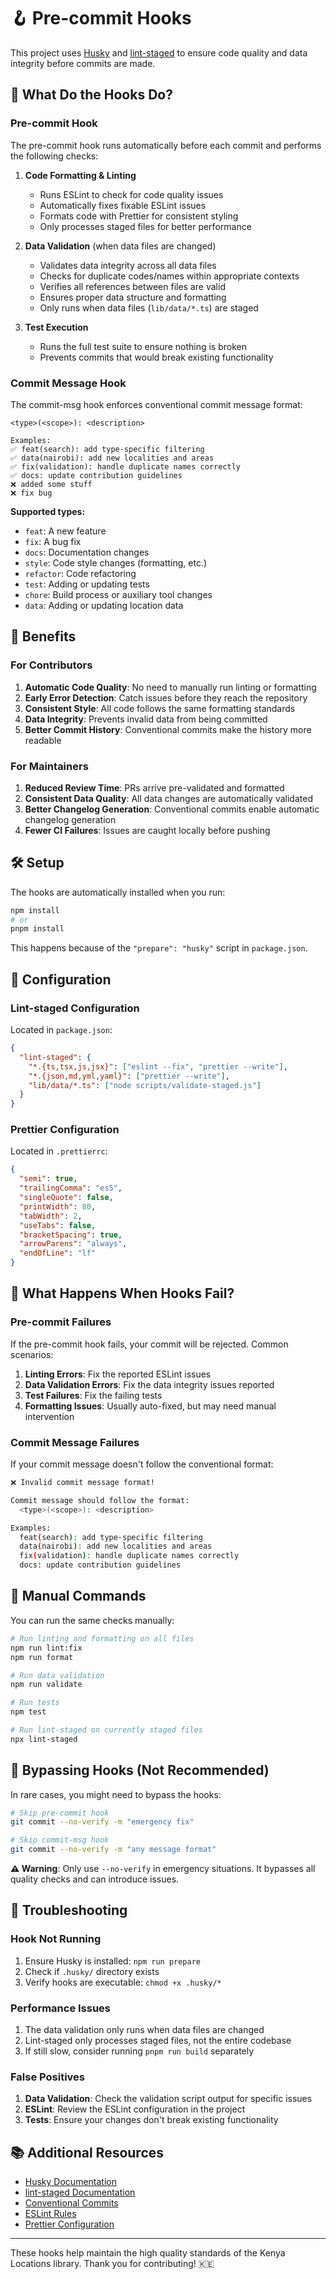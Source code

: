 # 🪝 Pre-commit Hooks

This project uses [Husky](https://typicode.github.io/husky/) and
[lint-staged](https://github.com/okonet/lint-staged) to ensure code quality and data integrity
before commits are made.

## 🎯 What Do the Hooks Do?

### Pre-commit Hook

The pre-commit hook runs automatically before each commit and performs the following checks:

1. **Code Formatting & Linting**

   - Runs ESLint to check for code quality issues
   - Automatically fixes fixable ESLint issues
   - Formats code with Prettier for consistent styling
   - Only processes staged files for better performance

2. **Data Validation** (when data files are changed)

   - Validates data integrity across all data files
   - Checks for duplicate codes/names within appropriate contexts
   - Verifies all references between files are valid
   - Ensures proper data structure and formatting
   - Only runs when data files (`lib/data/*.ts`) are staged

3. **Test Execution**
   - Runs the full test suite to ensure nothing is broken
   - Prevents commits that would break existing functionality

### Commit Message Hook

The commit-msg hook enforces conventional commit message format:

```
<type>(<scope>): <description>

Examples:
✅ feat(search): add type-specific filtering
✅ data(nairobi): add new localities and areas
✅ fix(validation): handle duplicate names correctly
✅ docs: update contribution guidelines
❌ added some stuff
❌ fix bug
```

**Supported types:**

- `feat`: A new feature
- `fix`: A bug fix
- `docs`: Documentation changes
- `style`: Code style changes (formatting, etc.)
- `refactor`: Code refactoring
- `test`: Adding or updating tests
- `chore`: Build process or auxiliary tool changes
- `data`: Adding or updating location data

## 🚀 Benefits

### For Contributors

1. **Automatic Code Quality**: No need to manually run linting or formatting
2. **Early Error Detection**: Catch issues before they reach the repository
3. **Consistent Style**: All code follows the same formatting standards
4. **Data Integrity**: Prevents invalid data from being committed
5. **Better Commit History**: Conventional commits make the history more readable

### For Maintainers

1. **Reduced Review Time**: PRs arrive pre-validated and formatted
2. **Consistent Data Quality**: All data changes are automatically validated
3. **Better Changelog Generation**: Conventional commits enable automatic changelog generation
4. **Fewer CI Failures**: Issues are caught locally before pushing

## 🛠️ Setup

The hooks are automatically installed when you run:

```bash
npm install
# or
pnpm install
```

This happens because of the `"prepare": "husky"` script in `package.json`.

## 🔧 Configuration

### Lint-staged Configuration

Located in `package.json`:

```json
{
  "lint-staged": {
    "*.{ts,tsx,js,jsx}": ["eslint --fix", "prettier --write"],
    "*.{json,md,yml,yaml}": ["prettier --write"],
    "lib/data/*.ts": ["node scripts/validate-staged.js"]
  }
}
```

### Prettier Configuration

Located in `.prettierrc`:

```json
{
  "semi": true,
  "trailingComma": "es5",
  "singleQuote": false,
  "printWidth": 80,
  "tabWidth": 2,
  "useTabs": false,
  "bracketSpacing": true,
  "arrowParens": "always",
  "endOfLine": "lf"
}
```

## 🚨 What Happens When Hooks Fail?

### Pre-commit Failures

If the pre-commit hook fails, your commit will be rejected. Common scenarios:

1. **Linting Errors**: Fix the reported ESLint issues
2. **Data Validation Errors**: Fix the data integrity issues reported
3. **Test Failures**: Fix the failing tests
4. **Formatting Issues**: Usually auto-fixed, but may need manual intervention

### Commit Message Failures

If your commit message doesn't follow the conventional format:

```bash
❌ Invalid commit message format!

Commit message should follow the format:
  <type>(<scope>): <description>

Examples:
  feat(search): add type-specific filtering
  data(nairobi): add new localities and areas
  fix(validation): handle duplicate names correctly
  docs: update contribution guidelines
```

## 🔄 Manual Commands

You can run the same checks manually:

```bash
# Run linting and formatting on all files
npm run lint:fix
npm run format

# Run data validation
npm run validate

# Run tests
npm test

# Run lint-staged on currently staged files
npx lint-staged
```

## 🛑 Bypassing Hooks (Not Recommended)

In rare cases, you might need to bypass the hooks:

```bash
# Skip pre-commit hook
git commit --no-verify -m "emergency fix"

# Skip commit-msg hook
git commit --no-verify -m "any message format"
```

**⚠️ Warning**: Only use `--no-verify` in emergency situations. It bypasses all quality checks and
can introduce issues.

## 🐛 Troubleshooting

### Hook Not Running

1. Ensure Husky is installed: `npm run prepare`
2. Check if `.husky/` directory exists
3. Verify hooks are executable: `chmod +x .husky/*`

### Performance Issues

1. The data validation only runs when data files are changed
2. Lint-staged only processes staged files, not the entire codebase
3. If still slow, consider running `pnpm run build` separately

### False Positives

1. **Data Validation**: Check the validation script output for specific issues
2. **ESLint**: Review the ESLint configuration in the project
3. **Tests**: Ensure your changes don't break existing functionality

## 📚 Additional Resources

- [Husky Documentation](https://typicode.github.io/husky/)
- [lint-staged Documentation](https://github.com/okonet/lint-staged)
- [Conventional Commits](https://www.conventionalcommits.org/)
- [ESLint Rules](https://eslint.org/docs/rules/)
- [Prettier Configuration](https://prettier.io/docs/en/configuration.html)

---

These hooks help maintain the high quality standards of the Kenya Locations library. Thank you for
contributing! 🇰🇪
